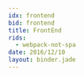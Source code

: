 ```yaml
---
idx: frontend
bid: frontend
title: FrontEnd
rids:
  - webpack-not-spa
date: 2016/12/10
layout: binder.jade
---
```

